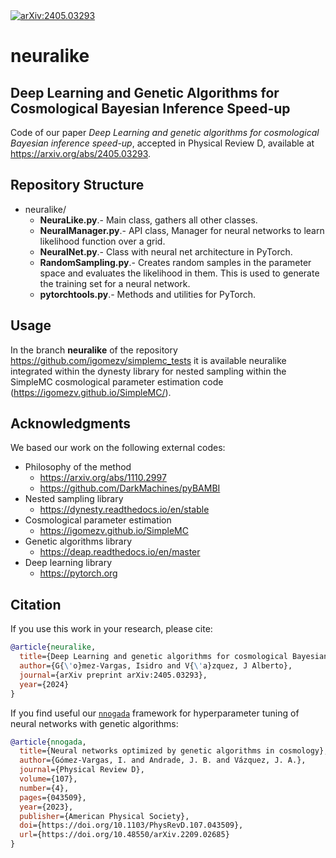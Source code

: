 <a href="https://arxiv.org/abs/2405.03293">
  <img src="https://img.shields.io/badge/arXiv-2405.03293-b31b1b.svg" alt="arXiv:2405.03293">
</a>

# neuralike

## Deep Learning and Genetic Algorithms for Cosmological Bayesian Inference Speed-up

Code of our paper *Deep Learning and genetic algorithms for cosmological Bayesian inference speed-up*, accepted in Physical Review D, available at https://arxiv.org/abs/2405.03293.

## Repository Structure

- neuralike/
    - **NeuraLike.py**.- Main class, gathers all other classes.
    - **NeuralManager.py**.-  API class, Manager for neural networks to learn likelihood function over a grid.
    - **NeuralNet.py**.- Class with neural net architecture in PyTorch.
    - **RandomSampling.py**.- Creates random samples in the parameter space and evaluates the likelihood in them. This is used to generate the training set for a neural network.
    - **pytorchtools.py**.- Methods and utilities for PyTorch.


## Usage

In the branch **neuralike** of the repository https://github.com/igomezv/simplemc_tests it is available neuralike integrated within the dynesty library for nested sampling within the SimpleMC cosmological parameter estimation code (https://igomezv.github.io/SimpleMC/).

## Acknowledgments

We based our work on the following external codes:

- Philosophy of the method
  - https://arxiv.org/abs/1110.2997
  - https://github.com/DarkMachines/pyBAMBI
- Nested sampling library
  - https://dynesty.readthedocs.io/en/stable
- Cosmological parameter estimation
  - https://igomezv.github.io/SimpleMC
- Genetic algorithms library
  - https://deap.readthedocs.io/en/master
- Deep learning library
  - https://pytorch.org


## Citation

If you use this work in your research, please cite:

```bibtex
@article{neuralike,
  title={Deep Learning and genetic algorithms for cosmological Bayesian inference speed-up},
  author={G{\'o}mez-Vargas, Isidro and V{\'a}zquez, J Alberto},
  journal={arXiv preprint arXiv:2405.03293},
  year={2024}
}
```

If you find useful our [`nnogada`](https://github.com/igomezv/Nnogada) framework for hyperparameter tuning of neural networks with genetic algorithms:

```bibtex
@article{nnogada,
  title={Neural networks optimized by genetic algorithms in cosmology},
  author={Gómez-Vargas, I. and Andrade, J. B. and Vázquez, J. A.},
  journal={Physical Review D},
  volume={107},
  number={4},
  pages={043509},
  year={2023},
  publisher={American Physical Society},
  doi={https://doi.org/10.1103/PhysRevD.107.043509},
  url={https://doi.org/10.48550/arXiv.2209.02685}
}
```
